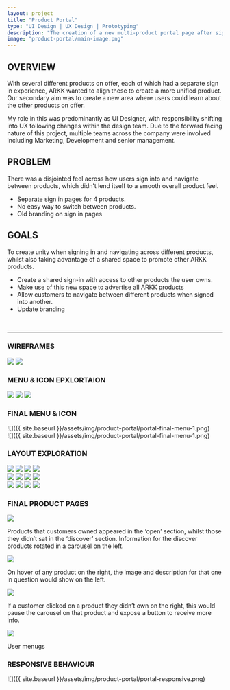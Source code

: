 ```yaml
---
layout: project
title: "Product Portal"
type: "UI Design | UX Design | Prototyping"
description: "The creation of a new multi-product portal page after signing in, for financial automation platform ARKK Solutions."
image: "product-portal/main-image.png"
---
```


## OVERVIEW

With several different products on offer, each of which had a separate sign in experience, ARKK wanted to align these to create a more unified product. Our secondary aim was to create a new area where users could learn about the other products on offer.

My role in this was predominantly as UI Designer, with responsibility shifting into UX following changes within the design team. Due to the forward facing nature of this project, multiple teams across the company were involved including Marketing, Development and senior management.

## PROBLEM

There was a disjointed feel across how users sign into and navigate between products, which didn’t lend itself to a smooth overall product feel.
- Separate sign in pages for 4 products.
- No easy way to switch between products.
- Old branding on sign in pages

## GOALS
To create unity when signing in and navigating across different products, whilst also taking advantage of a shared space to promote other ARKK products.
- Create a shared sign-in with access to other products the user owns. 
- Make use of this new space to advertise all ARKK products
- Allow customers to navigate between different products when signed into another.
- Update branding

<br>

---

### WIREFRAMES
<div class="row two-image">
    <img src="{{ site.baseurl }}/assets/img/product-portal/portal-wireframes-1.png">
    <img src="{{ site.baseurl }}/assets/img/product-portal/portal-wireframes-2.png">
</div>

### MENU & ICON EPXLORTAION
<div class="row three-image">
    <img src="{{ site.baseurl }}/assets/img/product-portal/portal-menu-icon-1.png">
    <img src="{{ site.baseurl }}/assets/img/product-portal/portal-menu-icon-2.png">
    <img src="{{ site.baseurl }}/assets/img/product-portal/portal-menu-icon-3.png">
</div>

### FINAL MENU & ICON
![]({{ site.baseurl }}/assets/img/product-portal/portal-final-menu-1.png)
<br>
![]({{ site.baseurl }}/assets/img/product-portal/portal-final-menu-1.png)

### LAYOUT EXPLORATION
<div class="row four-image mb32">
    <img src="{{ site.baseurl }}/assets/img/product-portal/portal-exploration-1.png">
    <img src="{{ site.baseurl }}/assets/img/product-portal/portal-exploration-2.png">
    <img src="{{ site.baseurl }}/assets/img/product-portal/portal-exploration-3.png">
    <img src="{{ site.baseurl }}/assets/img/product-portal/portal-exploration-4.png">
</div>

<div class="row four-image mb32">
    <img src="{{ site.baseurl }}/assets/img/product-portal/portal-exploration-5.png">
    <img src="{{ site.baseurl }}/assets/img/product-portal/portal-exploration-6.png">
    <img src="{{ site.baseurl }}/assets/img/product-portal/portal-exploration-7.png">
    <img src="{{ site.baseurl }}/assets/img/product-portal/portal-exploration-8.png">
</div>

<div class="row four-image">
    <img src="{{ site.baseurl }}/assets/img/product-portal/portal-exploration-9.png">
    <img src="{{ site.baseurl }}/assets/img/product-portal/portal-exploration-10.png">
    <img src="{{ site.baseurl }}/assets/img/product-portal/portal-exploration-11.png">
    <img src="{{ site.baseurl }}/assets/img/product-portal/portal-exploration-12.png">
</div>

### FINAL PRODUCT PAGES
<div class="row two-image">
    <div>
        <img src="{{ site.baseurl }}/assets/img/product-portal/portal-final-1.png">
        <p class="label">Products that customers owned appeared in the ‘open’ section, whilst those they didn’t sat in the ‘discover’ section. Information for the discover products rotated in a carousel on the left.</p>
    </div>
    <div>
        <img src="{{ site.baseurl }}/assets/img/product-portal/portal-final-2.png">
        <p class="label">On hover of any product on the right, the image and description for that one in question would show on the left.</p>
    </div>
</div>

<div class="row two-image">
    <div>
        <img src="{{ site.baseurl }}/assets/img/product-portal/portal-final-3.png">
        <p class="label">If a customer clicked on a product they didn’t own on the right, this would pause the carousel on that product and expose a button to receive more info.</p>
    </div>
    <div>
        <img src="{{ site.baseurl }}/assets/img/product-portal/portal-final-4.png">
        <p class="label">User menugs</p>
    </div>
</div>

### RESPONSIVE BEHAVIOUR
![]({{ site.baseurl }}/assets/img/product-portal/portal-responsive.png)